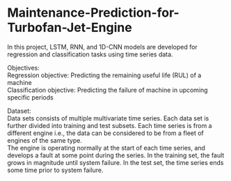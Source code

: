# Maintenance-Prediction-for-Turbofan-Jet-Engine

In this project, LSTM, RNN, and 1D-CNN models are developed for regression and classification tasks using time series data. 

Objectives:  
Regression objective: Predicting the remaining useful life (RUL) of a machine  
Classification objective: Predicting the failure of machine in upcoming specific periods

Dataset:  
Data sets consists of multiple multivariate time series. Each data set is further divided into training and test subsets. Each time series is from a different engine i.e., the data can be considered to be from a fleet of engines of the same type.  
The engine is operating normally at the start of each time series, and develops a fault at some point during the series. In the training set, the fault grows in magnitude until system failure. In the test set, the time series ends some time prior to system failure.  

